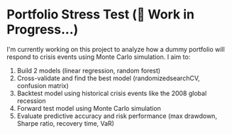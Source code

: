 # Portfolio Stress Test (🚧 Work in Progress...)

I'm currently working on this project to analyze how a dummy portfolio will respond to crisis events using Monte Carlo simulation. I aim to:
1. Build 2 models (linear regression, random forest)
2. Cross-validate and find the best model (randomizedsearchCV, confusion matrix)
3. Backtest model using historical crisis events like the 2008 global recession
4. Forward test model using Monte Carlo simulation
5. Evaluate predictive accuracy and risk performance (max drawdown, Sharpe ratio, recovery time, VaR)
